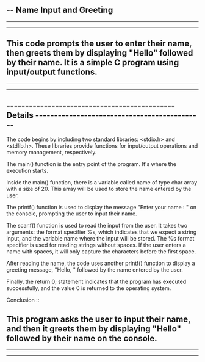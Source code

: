  -- 
 Name Input and Greeting 
 --

---------------------------------------------
---------------------------------------------
This code prompts the user to enter their name, then greets them by displaying "Hello" followed by their name. It is a simple C program using input/output functions.
---------------------------------------------
---------------------------------------------

---------------------------------------------------------------------------------------------------
--------------------------------------------- Details ---------------------------------------------
---------------------------------------------------------------------------------------------------
The code begins by including two standard libraries: <stdio.h> and <stdlib.h>. These libraries provide functions for input/output operations and memory management, respectively.

The main() function is the entry point of the program. It's where the execution starts.

Inside the main() function, there is a variable called name of type char array with a size of 20. This array will be used to store the name entered by the user.

The printf() function is used to display the message "Enter your name : " on the console, prompting the user to input their name.

The scanf() function is used to read the input from the user. It takes two arguments: the format specifier %s, which indicates that we expect a string input, and the variable name where the input will be stored. The %s format specifier is used for reading strings without spaces. If the user enters a name with spaces, it will only capture the characters before the first space.

After reading the name, the code uses another printf() function to display a greeting message, "Hello, " followed by the name entered by the user.

Finally, the return 0; statement indicates that the program has executed successfully, and the value 0 is returned to the operating system.

Conclusion ::


This program asks the user to input their name, and then it greets them by displaying "Hello" followed by their name on the console.
---------------------------------------------------------------------------------------------------
---------------------------------------------------------------------------------------------------
---------------------------------------------------------------------------------------------------
